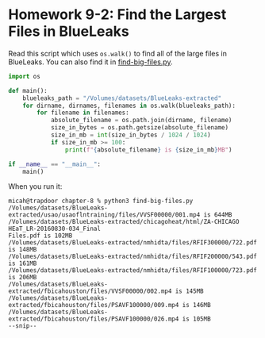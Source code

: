 # Homework 9-2: Find the Largest Files in BlueLeaks

Read this script which uses `os.walk()` to find all of the large files in BlueLeaks. You can also find it in [find-big-files.py](./find-big-files.py).

```py
import os

def main():
    blueleaks_path = "/Volumes/datasets/BlueLeaks-extracted"
    for dirname, dirnames, filenames in os.walk(blueleaks_path):
        for filename in filenames:
            absolute_filename = os.path.join(dirname, filename)
            size_in_bytes = os.path.getsize(absolute_filename)
            size_in_mb = int(size_in_bytes / 1024 / 1024)
            if size_in_mb >= 100:
                print(f"{absolute_filename} is {size_in_mb}MB")

if __name__ == "__main__":
    main()
```

When you run it:

```
micah@trapdoor chapter-8 % python3 find-big-files.py 
/Volumes/datasets/BlueLeaks-extracted/usao/usaoflntraining/files/VVSF00000/001.mp4 is 644MB
/Volumes/datasets/BlueLeaks-extracted/chicagoheat/html/ZA-CHICAGO HEaT_LR-20160830-034_Final 
Files.pdf is 102MB
/Volumes/datasets/BlueLeaks-extracted/nmhidta/files/RFIF300000/722.pdf is 148MB
/Volumes/datasets/BlueLeaks-extracted/nmhidta/files/RFIF200000/543.pdf is 161MB
/Volumes/datasets/BlueLeaks-extracted/nmhidta/files/RFIF100000/723.pdf is 206MB
/Volumes/datasets/BlueLeaks-extracted/fbicahouston/files/VVSF00000/002.mp4 is 145MB
/Volumes/datasets/BlueLeaks-extracted/fbicahouston/files/PSAVF100000/009.mp4 is 146MB
/Volumes/datasets/BlueLeaks-extracted/fbicahouston/files/PSAVF100000/026.mp4 is 105MB
--snip--
```